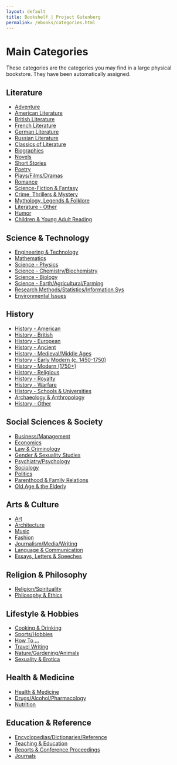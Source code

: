 ```yaml
---
layout: default
title: Bookshelf | Project Gutenberg
permalink: /ebooks/categories.html
---
```


Main Categories
==================================================
These categories are the categories you may find in a large physical bookstore. They have been automatically assigned.


<div class="bookshelves">
  <h2>Literature</h2>
  <ul>
    <li><a href="/ebooks/bookshelf/644">Adventure</a></li>
    <li><a href="/ebooks/bookshelf/654">American Literature</a></li>
    <li><a href="/ebooks/bookshelf/653">British Literature</a></li>
    <li><a href="/ebooks/bookshelf/652">French Literature</a></li>
    <li><a href="/ebooks/bookshelf/651">German Literature</a></li>
    <li><a href="/ebooks/bookshelf/650">Russian Literature</a></li>
    <li><a href="/ebooks/bookshelf/649">Classics of Literature</a></li>
    <li><a href="/ebooks/bookshelf/643">Biographies</a></li>
    <li><a href="/ebooks/bookshelf/645">Novels</a></li>
    <li><a href="/ebooks/bookshelf/634">Short Stories</a></li>
    <li><a href="/ebooks/bookshelf/637">Poetry</a></li>
    <li><a href="/ebooks/bookshelf/642">Plays/Films/Dramas</a></li>
    <li><a href="/ebooks/bookshelf/639">Romance</a></li>
    <li><a href="/ebooks/bookshelf/638">Science-Fiction &amp; Fantasy</a></li>
    <li><a href="/ebooks/bookshelf/640">Crime, Thrillers &amp; Mystery</a></li>
    <li><a href="/ebooks/bookshelf/646">Mythology, Legends &amp; Folklore</a></li>
    <li><a href="/ebooks/bookshelf/633">Literature - Other</a></li>
    <li><a href="/ebooks/bookshelf/641">Humor</a></li>
    <li><a href="/ebooks/bookshelf/636">Children &amp; Young Adult Reading</a></li>
  </ul>

  <h2>Science &amp; Technology</h2>
  <ul>
    <li><a href="/ebooks/bookshelf/671">Engineering &amp; Technology</a></li>
    <li><a href="/ebooks/bookshelf/672">Mathematics</a></li>
    <li><a href="/ebooks/bookshelf/667">Science - Physics</a></li>
    <li><a href="/ebooks/bookshelf/668">Science - Chemistry/Biochemistry</a></li>
    <li><a href="/ebooks/bookshelf/669">Science - Biology</a></li>
    <li><a href="/ebooks/bookshelf/670">Science - Earth/Agricultural/Farming</a></li>
    <li><a href="/ebooks/bookshelf/673">Research Methods/Statistics/Information Sys</a></li>
    <li><a href="/ebooks/bookshelf/685">Environmental Issues</a></li>
  </ul>

  <h2>History</h2>
  <ul>
    <li><a href="/ebooks/bookshelf/656">History - American</a></li>
    <li><a href="/ebooks/bookshelf/657">History - British</a></li>
    <li><a href="/ebooks/bookshelf/658">History - European</a></li>
    <li><a href="/ebooks/bookshelf/659">History - Ancient</a></li>
    <li><a href="/ebooks/bookshelf/660">History - Medieval/Middle Ages</a></li>
    <li><a href="/ebooks/bookshelf/661">History - Early Modern (c. 1450-1750)</a></li>
    <li><a href="/ebooks/bookshelf/662">History - Modern (1750+)</a></li>
    <li><a href="/ebooks/bookshelf/663">History - Religious</a></li>
    <li><a href="/ebooks/bookshelf/664">History - Royalty</a></li>
    <li><a href="/ebooks/bookshelf/665">History - Warfare</a></li>
    <li><a href="/ebooks/bookshelf/666">History - Schools &amp; Universities</a></li>
    <li><a href="/ebooks/bookshelf/686">Archaeology &amp; Anthropology</a></li>
    <li><a href="/ebooks/bookshelf/655">History - Other</a></li>
  </ul>

  <h2>Social Sciences &amp; Society</h2>
  <ul>
    <li><a href="/ebooks/bookshelf/695">Business/Management</a></li>
    <li><a href="/ebooks/bookshelf/696">Economics</a></li>
    <li><a href="/ebooks/bookshelf/689">Law &amp; Criminology</a></li>
    <li><a href="/ebooks/bookshelf/690">Gender &amp; Sexuality Studies</a></li>
    <li><a href="/ebooks/bookshelf/688">Psychiatry/Psychology</a></li>
    <li><a href="/ebooks/bookshelf/693">Sociology</a></li>
    <li><a href="/ebooks/bookshelf/694">Politics</a></li>
    <li><a href="/ebooks/bookshelf/701">Parenthood &amp; Family Relations</a></li>
    <li><a href="/ebooks/bookshelf/700">Old Age &amp; the Elderly</a></li>
  </ul>

  <h2>Arts &amp; Culture</h2>
  <ul>
    <li><a href="/ebooks/bookshelf/675">Art</a></li>
    <li><a href="/ebooks/bookshelf/674">Architecture</a></li>
    <li><a href="/ebooks/bookshelf/677">Music</a></li>
    <li><a href="/ebooks/bookshelf/676">Fashion</a></li>
    <li><a href="/ebooks/bookshelf/698">Journalism/Media/Writing</a></li>
    <li><a href="/ebooks/bookshelf/687">Language &amp; Communication</a></li>
    <li><a href="/ebooks/bookshelf/647">Essays, Letters &amp; Speeches</a></li>
  </ul>

  <h2>Religion &amp; Philosophy</h2>
  <ul>
    <li><a href="/ebooks/bookshelf/692">Religion/Spirituality</a></li>
    <li><a href="/ebooks/bookshelf/691">Philosophy &amp; Ethics</a></li>
  </ul>
  
  <h2>Lifestyle &amp; Hobbies</h2>
  <ul>
    <li><a href="/ebooks/bookshelf/678">Cooking &amp; Drinking</a></li>
    <li><a href="/ebooks/bookshelf/680">Sports/Hobbies</a></li>
    <li><a href="/ebooks/bookshelf/679">How To ...</a></li>
    <li><a href="/ebooks/bookshelf/648">Travel Writing</a></li>
    <li><a href="/ebooks/bookshelf/683">Nature/Gardening/Animals</a></li>
    <li><a href="/ebooks/bookshelf/703">Sexuality &amp; Erotica</a></li>
  </ul>

  <h2>Health &amp; Medicine</h2>
  <ul>
    <li><a href="/ebooks/bookshelf/681">Health &amp; Medicine</a></li>
    <li><a href="/ebooks/bookshelf/682">Drugs/Alcohol/Pharmacology</a></li>
    <li><a href="/ebooks/bookshelf/684">Nutrition</a></li>
  </ul>

  <h2>Education &amp; Reference</h2>
  <ul>
    <li><a href="/ebooks/bookshelf/697">Encyclopedias/Dictionaries/Reference</a></li>
    <li><a href="/ebooks/bookshelf/704">Teaching &amp; Education</a></li>
    <li><a href="/ebooks/bookshelf/702">Reports &amp; Conference Proceedings</a></li>
    <li><a href="/ebooks/bookshelf/699">Journals</a></li>
  </ul>
</div>
